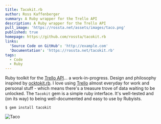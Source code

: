 ```yaml
---
title: Tacokit.rb
author: Ross Kaffenberger
summary: A Ruby wrapper for the Trello API
description: A Ruby wrapper for the Trello API
pull_image: 'https://rossta.net/assets/images/taco.png'
published: true
homepage: https://github.com/rossta/tacokit.rb
links:
  'Source Code on GitHub': 'http://example.com'
  'Documentation': 'https://rossta.net/tacokit.rb'
tags:
  - Code
  - Ruby
---
```


Ruby toolkit for the [Trello API](https://developer.trello.com)... a work-in-progress. Design and philosophy inspired by [ocktokit.rb](https://gitbhub.com/octokit/octokit.rb). I love using [Trello](https://trello.com) almost everyday for work and personal stuff - which means there's a treasure trove of data waiting to be unlocked. The `Tacokit` gem is a simple ruby interface. It's well-tested and (on its way) to being well-documented and easy to use by Rubyists.

`$ gem install tacokit`

![Taco](taco.png)

